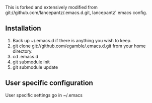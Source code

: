 This is forked and extensively modified from git://github.com/lancepantz/.emacs.d.git, lancepantz' emacs config.

## Installation
1. Back up ~/.emacs.d if there is anything you wish to keep.
2. git clone git://github.com/egamble/.emacs.d.git from your home directory.
3. cd .emacs.d
4. git submodule init
5. git submodule update

## User specific configuration
User specific settings go in ~/.emacs
